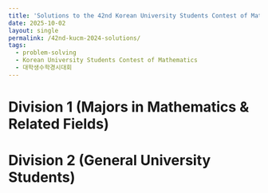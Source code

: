 ```yaml
---
title: 'Solutions to the 42nd Korean University Students Contest of Mathematics'
date: 2025-10-02
layout: single
permalink: /42nd-kucm-2024-solutions/
tags:
  - problem-solving
  - Korean University Students Contest of Mathematics
  - 대학생수학경시대회
---
```


# Division 1 (Majors in Mathematics & Related Fields)



# Division 2 (General University Students)

